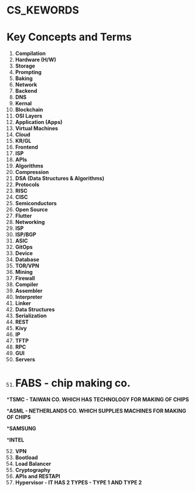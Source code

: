 # CS_KEWORDS
# Key Concepts and Terms

1. **Compilation**
2. **Hardware (H/W)**
3. **Storage**
4. **Prompting**
5. **Baking**
6. **Network**
7. **Backend**
8. **DNS**
9. **Kernal**
10. **Blockchain**
11. **OSI Layers**
12. **Application (Apps)**
13. **Virtual Machines**
14. **Cloud**
15. **KR/GL**
16. **Frontend**
17. **ISP**
18. **APIs**
19. **Algorithms**
20. **Compression**
21. **DSA (Data Structures & Algorithms)**
22. **Protocols**
23. **RISC**
24. **CISC**
25. **Semiconductors**
26. **Open Source**
27. **Flutter**
28. **Networking**
29. **ISP**
30. **ISP/BGP**
31. **ASIC**
32. **GitOps**
33. **Device**
34. **Database**
35. **TOR/VPN**
36. **Mining**
37. **Firewall**
38. **Compiler**
39. **Assembler**
40. **Interpreter**
41. **Linker**
42. **Data Structures**
43. **Serialization**
44. **REST**
45. **Kivy**
46. **IP**
47. **TFTP**
48. **RPC**
49. **GUI**
50. **Servers**
51. # FABS - chip making co.
 
 ***TSMC - TAIWAN CO. WHICH HAS TECHNOLOGY FOR MAKING OF CHIPS**
                         
***ASML - NETHERLANDS CO. WHICH SUPPLIES MACHINES FOR MAKING OF CHIPS**

***SAMSUNG**

***INTEL**

52. **VPN**
53. **Bootload**
54. **Load Balancer**
55. **Cryptography**
56. **APIs and RESTAPI**
57. **Hypervisor - IT HAS 2 TYPES - TYPE 1 AND TYPE 2**

